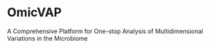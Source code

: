 # OmicVAP
A Comprehensive Platform for One-stop Analysis of Multidimensional Variations in the Microbiome
